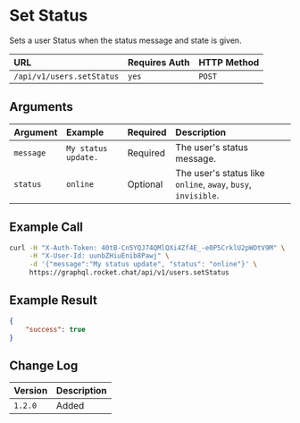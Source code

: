 # Set Status

Sets a user Status when the status message and state is given.

| URL | Requires Auth | HTTP Method |
| :--- | :--- | :--- |
| `/api/v1/users.setStatus` | `yes` | `POST` |

## Arguments

| Argument | Example | Required | Description |
| :--- | :--- | :--- | :--- |
| `message` | `My status update.` | Required | The user's status message. |
| `status` | `online` | Optional | The user's status like `online`, `away`, `busy`, `invisible`. |

## Example Call

```bash
curl -H "X-Auth-Token: 40tB-Cn5YQJ74QMlQXi4Zf4E_-e0P5CrklU2pWOtV9M" \
     -H "X-User-Id: uunbZHiuEnib8Pawj" \
     -d '{"message":"My status update", "status": "online"}' \
     https://graphql.rocket.chat/api/v1/users.setStatus
```

## Example Result

```json
{
    "success": true
}
```

## Change Log

| Version | Description |
| :--- | :--- |
| `1.2.0`| Added|
